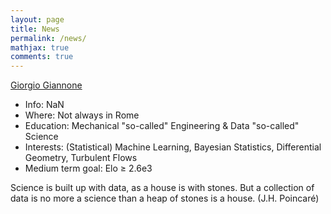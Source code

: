 ```yaml
---
layout: page
title: News
permalink: /news/
mathjax: true
comments: true
---
```


[Giorgio Giannone](https://www.linkedin.com/in/giorgio-c-giannone/)

* Info: NaN
* Where: Not always in Rome
* Education: Mechanical "so-called" Engineering \& Data "so-called" Science
* Interests: (Statistical) Machine Learning, Bayesian Statistics, Differential Geometry, Turbulent Flows
* Medium term goal: Elo $\geq$ 2.6e3  

Science is built up with data, as a house is with stones. 
But a collection of data is no more a science than a heap of stones is a house. (J.H. Poincaré)